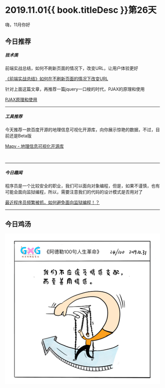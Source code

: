 # 2019.11.01{{ book.titleDesc }}第26天

嗨，11月你好

## 今日推荐

##### 技术类

前端实战总结，如何不刷新页面的情况下，改变URL，让用户体验更好

[《前端实战总结》如何在不刷新页面的情况下改变URL](https://juejin.im/post/5db9ac9cf265da4d4a3061a2)

针对上面这篇文章，再推荐一篇jquery一口梭的时代，PJAX的原理和使用

[PJAX原理和使用](https://www.fanhaobai.com/2017/07/pjax.html)

---

##### 工具推荐

今天推荐一款百度开源的地理信息可视化开源库，向你展示惊艳的数据，不过，目前还是Beta版

[Mapv - 地理信息可视化开源库 ](https://github.com/huiyan-fe/mapv)

<br />


---

##### 今日趣闻

程序员是一个比较安全的职业，我们可以面向对象编程，但是，如果不谨慎，也有可能会面向监狱编程，所以，需要注意我们的代码的设计模式是否用对了

[最近程序员频繁被抓，如何避免面向监狱编程！？](https://juejin.im/post/5db64bc7f265da4d0c1747d3)


---

## 今日鸡汤

![](../../images/20191101.jpg)